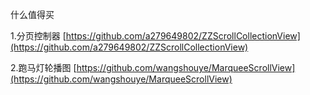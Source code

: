 什么值得买

1.分页控制器 [https://github.com/a279649802/ZZScrollCollectionView](https://github.com/a279649802/ZZScrollCollectionView)

2.跑马灯轮播图 [https://github.com/wangshouye/MarqueeScrollView](https://github.com/wangshouye/MarqueeScrollView)